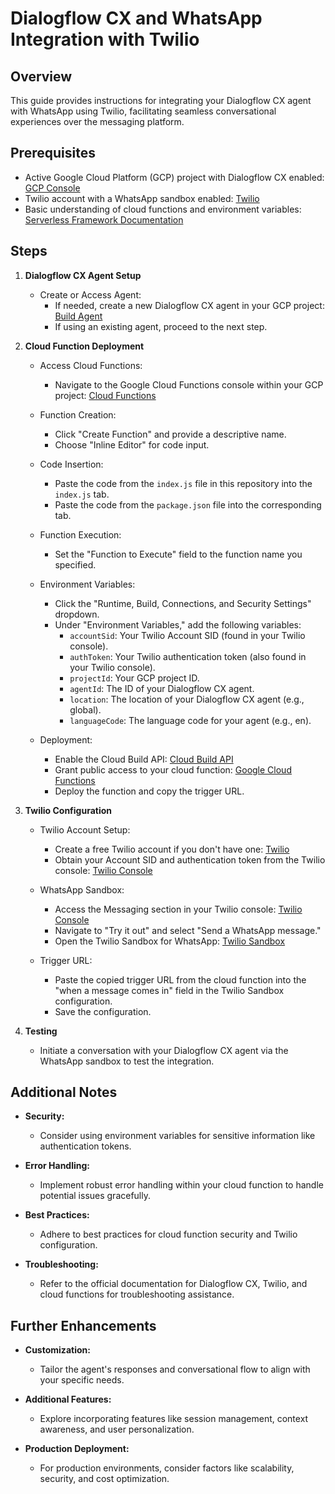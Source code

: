 # Dialogflow CX and WhatsApp Integration with Twilio

## Overview

This guide provides instructions for integrating your Dialogflow CX agent with WhatsApp using Twilio, facilitating seamless conversational experiences over the messaging platform.

## Prerequisites

- Active Google Cloud Platform (GCP) project with Dialogflow CX enabled: [GCP Console](https://cloud.google.com/dialogflow/es/docs/console)
- Twilio account with a WhatsApp sandbox enabled: [Twilio](https://www.twilio.com/try-twilio)
- Basic understanding of cloud functions and environment variables: [Serverless Framework Documentation](https://www.serverless.com/framework/docs/providers/google)

## Steps

1. **Dialogflow CX Agent Setup**

   - Create or Access Agent:
     - If needed, create a new Dialogflow CX agent in your GCP project: [Build Agent](https://cloud.google.com/dialogflow/cx/docs/quick/build-agent)
     - If using an existing agent, proceed to the next step.

2. **Cloud Function Deployment**

   - Access Cloud Functions:
     - Navigate to the Google Cloud Functions console within your GCP project: [Cloud Functions](https://cloud.google.com/functions)

   - Function Creation:
     - Click "Create Function" and provide a descriptive name.
     - Choose "Inline Editor" for code input.

   - Code Insertion:
     - Paste the code from the `index.js` file in this repository into the `index.js` tab.
     - Paste the code from the `package.json` file into the corresponding tab.

   - Function Execution:
     - Set the "Function to Execute" field to the function name you specified.

   - Environment Variables:
     - Click the "Runtime, Build, Connections, and Security Settings" dropdown.
     - Under "Environment Variables," add the following variables:
       - `accountSid`: Your Twilio Account SID (found in your Twilio console).
       - `authToken`: Your Twilio authentication token (also found in your Twilio console).
       - `projectId`: Your GCP project ID.
       - `agentId`: The ID of your Dialogflow CX agent.
       - `location`: The location of your Dialogflow CX agent (e.g., global).
       - `languageCode`: The language code for your agent (e.g., en).

   - Deployment:
     - Enable the Cloud Build API: [Cloud Build API](https://cloud.google.com/build/docs/api)
     - Grant public access to your cloud function: [Google Cloud Functions](https://cloud.google.com/functions)
     - Deploy the function and copy the trigger URL.

3. **Twilio Configuration**

   - Twilio Account Setup:
     - Create a free Twilio account if you don't have one: [Twilio](https://www.twilio.com/try-twilio)
     - Obtain your Account SID and authentication token from the Twilio console: [Twilio Console](https://console.twilio.com/)

   - WhatsApp Sandbox:
     - Access the Messaging section in your Twilio console: [Twilio Console](https://console.twilio.com/)
     - Navigate to "Try it out" and select "Send a WhatsApp message."
     - Open the Twilio Sandbox for WhatsApp: [Twilio Sandbox](https://www.twilio.com/docs/whatsapp/sandbox)

   - Trigger URL:
     - Paste the copied trigger URL from the cloud function into the "when a message comes in" field in the Twilio Sandbox configuration.
     - Save the configuration.

4. **Testing**

   - Initiate a conversation with your Dialogflow CX agent via the WhatsApp sandbox to test the integration.

## Additional Notes

- **Security:**
  - Consider using environment variables for sensitive information like authentication tokens.

- **Error Handling:**
  - Implement robust error handling within your cloud function to handle potential issues gracefully.

- **Best Practices:**
  - Adhere to best practices for cloud function security and Twilio configuration.

- **Troubleshooting:**
  - Refer to the official documentation for Dialogflow CX, Twilio, and cloud functions for troubleshooting assistance.

## Further Enhancements

- **Customization:**
  - Tailor the agent's responses and conversational flow to align with your specific needs.

- **Additional Features:**
  - Explore incorporating features like session management, context awareness, and user personalization.

- **Production Deployment:**
  - For production environments, consider factors like scalability, security, and cost optimization.
